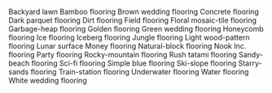 Backyard lawn
Bamboo flooring
Brown wedding flooring
Concrete flooring
Dark parquet flooring
Dirt flooring
Field flooring
Floral mosaic-tile flooring
Garbage-heap flooring
Golden flooring
Green wedding flooring
Honeycomb flooring
Ice flooring
Iceberg flooring
Jungle flooring
Light wood-pattern flooring
Lunar surface
Money flooring
Natural-block flooring
Nook Inc. flooring
Party flooring
Rocky-mountain flooring
Rush tatami flooring
Sandy-beach flooring
Sci-fi flooring
Simple blue flooring
Ski-slope flooring
Starry-sands flooring
Train-station flooring
Underwater flooring
Water flooring
White wedding flooring
